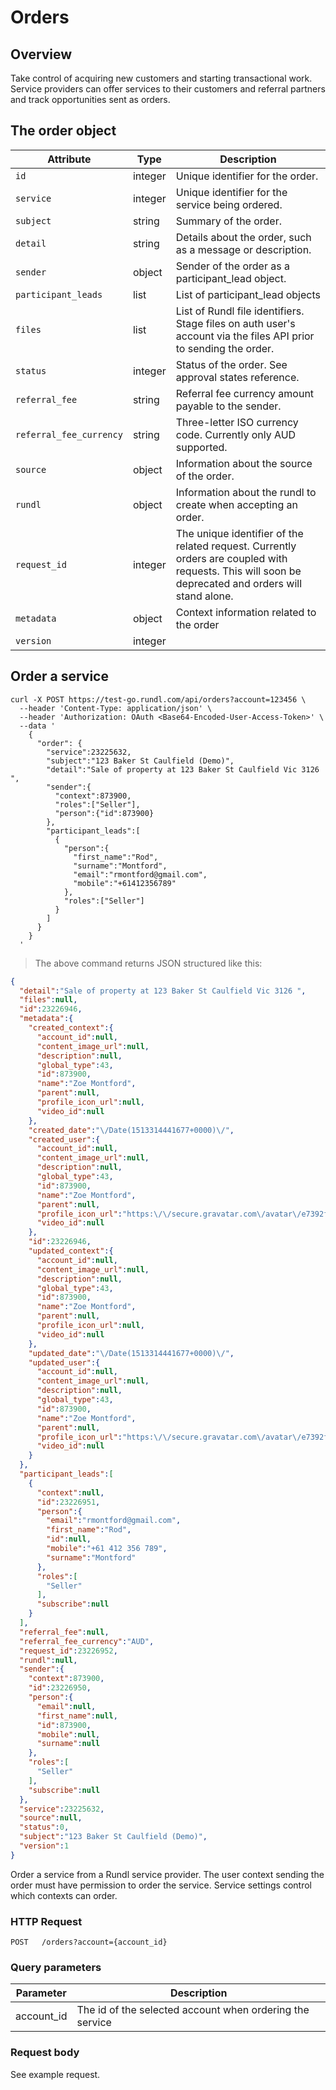 # Orders

## Overview

Take control of acquiring new customers and starting transactional work. Service providers can offer services to their customers and referral partners and track opportunities sent as orders.

## The order object

Attribute | Type | Description
--------- | ------- | -----------
`id` | integer | Unique identifier for the order.
`service` | integer | Unique identifier for the service being ordered.
`subject` | string | Summary of the order.
`detail` | string | Details about the order, such as a message or description.
`sender` | object | Sender of the order as a participant_lead object.
`participant_leads` | list | List of participant_lead objects
`files` | list | List of Rundl file identifiers. Stage files on auth user's account via the files API prior to sending the order.
`status` | integer | Status of the order. See approval states reference.
`referral_fee` | string | Referral fee currency amount payable to the sender.
`referral_fee_currency` | string | Three-letter ISO currency code. Currently only AUD supported.
`source` | object | Information about the source of the order.
`rundl` | object | Information about the rundl to create when accepting an order.
`request_id` | integer | The unique identifier of the related request. Currently orders are coupled with requests. This will soon be deprecated and orders will stand alone.
`metadata` | object | Context information related to the order
`version` | integer | 	

## Order a service

```shell
curl -X POST https://test-go.rundl.com/api/orders?account=123456 \
  --header 'Content-Type: application/json' \
  --header 'Authorization: OAuth <Base64-Encoded-User-Access-Token>' \
  --data '
    {
      "order": {
        "service":23225632,
        "subject":"123 Baker St Caulfield (Demo)",
        "detail":"Sale of property at 123 Baker St Caulfield Vic 3126 ",
        "sender":{
          "context":873900,
          "roles":["Seller"],
          "person":{"id":873900}
        },
        "participant_leads":[
          {
            "person":{
              "first_name":"Rod",
              "surname":"Montford",
              "email":"rmontford@gmail.com",
              "mobile":"+61412356789"
            },
            "roles":["Seller"]
          }
        ]
      }
    }
  '
```

> The above command returns JSON structured like this:

```json
{
  "detail":"Sale of property at 123 Baker St Caulfield Vic 3126 ",
  "files":null,
  "id":23226946,
  "metadata":{
    "created_context":{
      "account_id":null,
      "content_image_url":null,
      "description":null,
      "global_type":43,
      "id":873900,
      "name":"Zoe Montford",
      "parent":null,
      "profile_icon_url":null,
      "video_id":null
    },
    "created_date":"\/Date(1513314441677+0000)\/",
    "created_user":{
      "account_id":null,
      "content_image_url":null,
      "description":null,
      "global_type":43,
      "id":873900,
      "name":"Zoe Montford",
      "parent":null,
      "profile_icon_url":"https:\/\/secure.gravatar.com\/avatar\/e7392fe26191f428e9a8e8f7d9aee55c",
      "video_id":null
    },
    "id":23226946,
    "updated_context":{
      "account_id":null,
      "content_image_url":null,
      "description":null,
      "global_type":43,
      "id":873900,
      "name":"Zoe Montford",
      "parent":null,
      "profile_icon_url":null,
      "video_id":null
    },
    "updated_date":"\/Date(1513314441677+0000)\/",
    "updated_user":{
      "account_id":null,
      "content_image_url":null,
      "description":null,
      "global_type":43,
      "id":873900,
      "name":"Zoe Montford",
      "parent":null,
      "profile_icon_url":"https:\/\/secure.gravatar.com\/avatar\/e7392fe26191f428e9a8e8f7d9aee55c",
      "video_id":null
    }
  },
  "participant_leads":[
    {
      "context":null,
      "id":23226951,
      "person":{
        "email":"rmontford@gmail.com",
        "first_name":"Rod",
        "id":null,
        "mobile":"+61 412 356 789",
        "surname":"Montford"
      },
      "roles":[
        "Seller"
      ],
      "subscribe":null
    }
  ],
  "referral_fee":null,
  "referral_fee_currency":"AUD",
  "request_id":23226952,
  "rundl":null,
  "sender":{
    "context":873900,
    "id":23226950,
    "person":{
      "email":null,
      "first_name":null,
      "id":873900,
      "mobile":null,
      "surname":null
    },
    "roles":[
      "Seller"
    ],
    "subscribe":null
  },
  "service":23225632,
  "source":null,
  "status":0,
  "subject":"123 Baker St Caulfield (Demo)",
  "version":1
}
```

Order a service from a Rundl service provider. The user context sending the order must have permission to order the service. Service settings control which contexts can order.

### HTTP Request

`POST	/orders?account={account_id}`

### Query parameters

Parameter | Description
--------- | -----------
account_id | The id of the selected account when ordering the service

### Request body

See example request.
